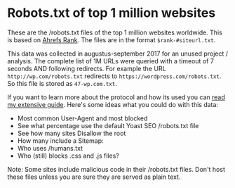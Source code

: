 # Robots.txt of top 1 million websites

These are the /robots.txt files of the top 1 million websites worldwide. This is based on [Ahrefs Rank](https://ahrefs.com/ahrefs-top). The files are in the format `$rank-#siteurl.txt`.

This data was collected in augustus-september 2017 for an unused project / analysis. The complete list of 1M URLs were queried with a timeout of 7 seconds AND following redirects. For example the URL `http://wp.com/robots.txt` redirects to `https://wordpress.com/robots.txt`. So this file is stored as `47-wp.com.txt`.

If you want to learn more about the protocol and how its used you can [read my extensive guide](https://martijnoud.com/robots-txt/). Here's some ideas what you could do with this data:

* Most common User-Agent and most blocked
* See what percentage use the default Yoast SEO /robots.txt file
* See how many sites Disallow the root
* How many include a Sitemap:
* Who uses /humans.txt
* Who (still) blocks .css and .js files?

Note: Some sites include malicious code in their /robots.txt files. Don't host these files unless you are sure they are served as plain text.